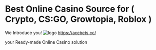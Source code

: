 # Best Online Casino Source for ( Crypto, CS:GO, Growtopia, Roblox )

We Introduce you!
![logo](https://github.com/buycasinocc/ready-made-casino-v1/assets/170767022/9fcecb43-b429-49d1-bc42-962945f4f490)
https://acebets.cc/

your Ready-made Online Casino solution
